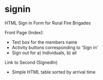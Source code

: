 # signin
HTML Sign in Form for Rural Fire Brigades

Front Page (Index):
- Text box for the members name
- Activity buttons corresponding to 'Sign in'
- Sign out for a) Individuals, b) all

Link to Second (SignedIn)
- Simple HTML table sorted by arrival time
